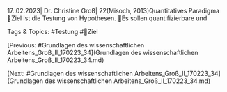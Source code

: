 17..02.2023| Dr. Christine Groß| 22(Misoch, 2013)Quantitatives Paradigma
Ziel ist die Testung von 
Hypothesen.
Es sollen 
quantifizierbare und 

   Tags & Topics:
   #Testung
   #Ziel

[Previous: #Grundlagen des wissenschaftlichen Arbeitens_Groß_II_170223_34](Grundlagen des wissenschaftlichen Arbeitens_Groß_II_170223_34.md)

[Next: #Grundlagen des wissenschaftlichen Arbeitens_Groß_II_170223_34](Grundlagen des wissenschaftlichen Arbeitens_Groß_II_170223_34.md)